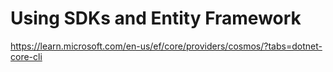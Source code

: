 # Using SDKs and Entity Framework

https://learn.microsoft.com/en-us/ef/core/providers/cosmos/?tabs=dotnet-core-cli
